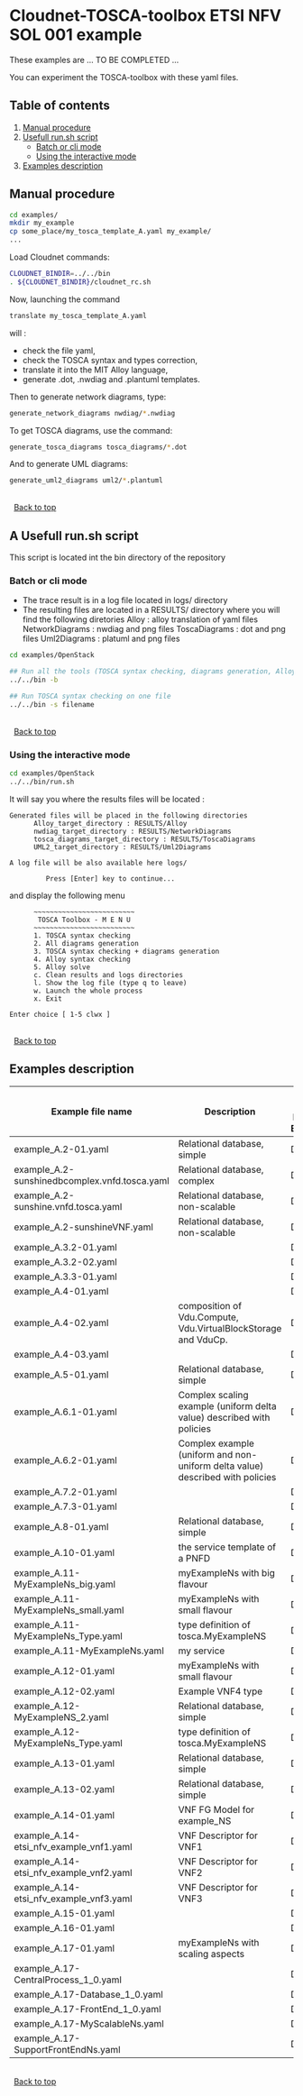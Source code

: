 Cloudnet-TOSCA-toolbox ETSI NFV SOL 001 example
=
These examples are ... TO BE COMPLETED ...

You can experiment the TOSCA-toolbox with these yaml files.  

## Table of contents
1. [Manual procedure](#manual-procedure)
2. [Usefull run.sh script](#A-Usefull-run.sh-script)
    - [Batch or cli mode](#batch-or-cli-mode)
    - [Using the interactive mode](#using-the-interactive-mode)
3. [Examples description](#examples-description)

## Manual procedure 
```sh
cd examples/  
mkdir my_example  
cp some_place/my_tosca_template_A.yaml my_example/  
...  
```

Load Cloudnet commands:  
```sh
CLOUDNET_BINDIR=../../bin  
. ${CLOUDNET_BINDIR}/cloudnet_rc.sh  
```	

Now, launching the command  
```sh
translate my_tosca_template_A.yaml  
```

will :  
 - check the file yaml,  
 - check the TOSCA syntax and types correction,  
 - translate it into the MIT Alloy language,  
 - generate .dot, .nwdiag and .plantuml templates.  

Then to generate network diagrams, type:  
```sh
generate_network_diagrams nwdiag/*.nwdiag  
```

To get TOSCA diagrams, use the command:  
```sh
generate_tosca_diagrams tosca_diagrams/*.dot  
```

And to generate UML diagrams:  
```sh
generate_uml2_diagrams uml2/*.plantuml  
```
&nbsp;&nbsp;&nbsp;&nbsp;&nbsp;&nbsp;&nbsp;&nbsp;&nbsp;&nbsp;&nbsp;&nbsp;&nbsp;&nbsp;&nbsp;&nbsp;&nbsp;&nbsp;&nbsp;&nbsp;&nbsp;&nbsp;&nbsp;&nbsp;&nbsp;&nbsp;&nbsp;&nbsp;&nbsp;&nbsp;&nbsp;&nbsp;&nbsp;&nbsp;&nbsp;&nbsp;&nbsp;&nbsp;&nbsp;&nbsp;&nbsp;&nbsp;&nbsp;&nbsp;&nbsp;&nbsp;&nbsp;&nbsp;&nbsp;&nbsp;&nbsp;&nbsp;&nbsp;&nbsp;&nbsp;&nbsp;&nbsp;&nbsp;&nbsp;&nbsp;&nbsp;&nbsp;&nbsp;&nbsp;&nbsp;&nbsp;&nbsp;&nbsp;&nbsp;&nbsp;&nbsp;&nbsp;&nbsp;&nbsp;&nbsp;&nbsp;&nbsp;&nbsp;&nbsp;&nbsp;&nbsp;&nbsp;&nbsp;&nbsp;&nbsp;&nbsp;&nbsp;&nbsp;&nbsp;&nbsp;&nbsp;&nbsp;&nbsp;&nbsp;&nbsp;&nbsp;&nbsp;&nbsp;&nbsp;&nbsp;&nbsp;&nbsp;&nbsp;&nbsp;&nbsp;&nbsp;&nbsp;&nbsp;&nbsp;&nbsp;&nbsp;&nbsp;&nbsp;&nbsp;&nbsp;&nbsp;&nbsp;&nbsp;&nbsp;&nbsp;&nbsp;&nbsp;&nbsp;&nbsp;&nbsp;&nbsp;&nbsp;&nbsp;&nbsp;&nbsp;[Back to top](#cloudnet-tosca-toolbox-etsi-nfv-sol-001-example)

## A Usefull run.sh script

This script is located int the bin directory of the repository

### Batch or cli mode

-  The trace result  is in a log file located in logs/ directory
-  The resulting files are located in a RESULTS/ directory where
  you will find the following diretories 
  Alloy : alloy translation of yaml files
  NetworkDiagrams : nwdiag and png files
  ToscaDiagrams : dot and png files
  Uml2Diagrams : platuml and png files

```sh
cd examples/OpenStack 

## Run all the tools (TOSCA syntax checking, diagrams generation, Alloy syntax checking)
../../bin -b

## Run TOSCA syntax checking on one file
../../bin -s filename

```
&nbsp;&nbsp;&nbsp;&nbsp;&nbsp;&nbsp;&nbsp;&nbsp;&nbsp;&nbsp;&nbsp;&nbsp;&nbsp;&nbsp;&nbsp;&nbsp;&nbsp;&nbsp;&nbsp;&nbsp;&nbsp;&nbsp;&nbsp;&nbsp;&nbsp;&nbsp;&nbsp;&nbsp;&nbsp;&nbsp;&nbsp;&nbsp;&nbsp;&nbsp;&nbsp;&nbsp;&nbsp;&nbsp;&nbsp;&nbsp;&nbsp;&nbsp;&nbsp;&nbsp;&nbsp;&nbsp;&nbsp;&nbsp;&nbsp;&nbsp;&nbsp;&nbsp;&nbsp;&nbsp;&nbsp;&nbsp;&nbsp;&nbsp;&nbsp;&nbsp;&nbsp;&nbsp;&nbsp;&nbsp;&nbsp;&nbsp;&nbsp;&nbsp;&nbsp;&nbsp;&nbsp;&nbsp;&nbsp;&nbsp;&nbsp;&nbsp;&nbsp;&nbsp;&nbsp;&nbsp;&nbsp;&nbsp;&nbsp;&nbsp;&nbsp;&nbsp;&nbsp;&nbsp;&nbsp;&nbsp;&nbsp;&nbsp;&nbsp;&nbsp;&nbsp;&nbsp;&nbsp;&nbsp;&nbsp;&nbsp;&nbsp;&nbsp;&nbsp;&nbsp;&nbsp;&nbsp;&nbsp;&nbsp;&nbsp;&nbsp;&nbsp;&nbsp;&nbsp;&nbsp;&nbsp;&nbsp;&nbsp;&nbsp;&nbsp;&nbsp;&nbsp;&nbsp;&nbsp;&nbsp;&nbsp;&nbsp;&nbsp;&nbsp;&nbsp;&nbsp;[Back to top](#cloudnet-tosca-toolbox-etsi-nfv-sol-001-example)

### Using the interactive mode
```sh
cd examples/OpenStack 
../../bin/run.sh
```
It will say you where the results files will be located :
```
Generated files will be placed in the following directories
      Alloy_target_directory : RESULTS/Alloy
      nwdiag_target_directory : RESULTS/NetworkDiagrams
      tosca_diagrams_target_directory : RESULTS/ToscaDiagrams
      UML2_target_directory : RESULTS/Uml2Diagrams

A log file will be also available here logs/

         Press [Enter] key to continue...
```

and display the following menu
```
      ~~~~~~~~~~~~~~~~~~~~~~~~~
       TOSCA Toolbox - M E N U 
      ~~~~~~~~~~~~~~~~~~~~~~~~~
      1. TOSCA syntax checking
      2. All diagrams generation
      3. TOSCA syntax checking + diagrams generation
      4. Alloy syntax checking
      5. Alloy solve
      c. Clean results and logs directories
      l. Show the log file (type q to leave)
      w. Launch the whole process
      x. Exit

Enter choice [ 1-5 clwx ] 
```
&nbsp;&nbsp;&nbsp;&nbsp;&nbsp;&nbsp;&nbsp;&nbsp;&nbsp;&nbsp;&nbsp;&nbsp;&nbsp;&nbsp;&nbsp;&nbsp;&nbsp;&nbsp;&nbsp;&nbsp;&nbsp;&nbsp;&nbsp;&nbsp;&nbsp;&nbsp;&nbsp;&nbsp;&nbsp;&nbsp;&nbsp;&nbsp;&nbsp;&nbsp;&nbsp;&nbsp;&nbsp;&nbsp;&nbsp;&nbsp;&nbsp;&nbsp;&nbsp;&nbsp;&nbsp;&nbsp;&nbsp;&nbsp;&nbsp;&nbsp;&nbsp;&nbsp;&nbsp;&nbsp;&nbsp;&nbsp;&nbsp;&nbsp;&nbsp;&nbsp;&nbsp;&nbsp;&nbsp;&nbsp;&nbsp;&nbsp;&nbsp;&nbsp;&nbsp;&nbsp;&nbsp;&nbsp;&nbsp;&nbsp;&nbsp;&nbsp;&nbsp;&nbsp;&nbsp;&nbsp;&nbsp;&nbsp;&nbsp;&nbsp;&nbsp;&nbsp;&nbsp;&nbsp;&nbsp;&nbsp;&nbsp;&nbsp;&nbsp;&nbsp;&nbsp;&nbsp;&nbsp;&nbsp;&nbsp;&nbsp;&nbsp;&nbsp;&nbsp;&nbsp;&nbsp;&nbsp;&nbsp;&nbsp;&nbsp;&nbsp;&nbsp;&nbsp;&nbsp;&nbsp;&nbsp;&nbsp;&nbsp;&nbsp;&nbsp;&nbsp;&nbsp;&nbsp;&nbsp;&nbsp;&nbsp;&nbsp;&nbsp;&nbsp;&nbsp;&nbsp;[Back to top](#cloudnet-tosca-toolbox-etsi-nfv-sol-001-example)

## Examples description
| Example file name  | Description                                         | Status (Draft, Finished, Excluded) |
|--------------------|-----------------------------------------------------|------------------------------------|
|example_A.2-01.yaml| Relational database, simple|Draft|
|example_A.2-sunshinedbcomplex.vnfd.tosca.yaml| Relational database, complex |Draft|
|example_A.2-sunshine.vnfd.tosca.yaml| Relational database, non-scalable|Draft|
|example_A.2-sunshineVNF.yaml| Relational database, non-scalable|Draft|
|example_A.3.2-01.yaml||Draft|
|example_A.3.2-02.yaml||Draft|
|example_A.3.3-01.yaml||Draft|
|example_A.4-01.yaml||Draft|
|example_A.4-02.yaml| composition of Vdu.Compute, Vdu.VirtualBlockStorage and VduCp. |Draft|
|example_A.4-03.yaml||Draft|
|example_A.5-01.yaml| Relational database, simple|Draft|
|example_A.6.1-01.yaml| Complex scaling example (uniform delta value) described with policies|Draft|
|example_A.6.2-01.yaml| Complex example (uniform and non-uniform delta value) described with policies|Draft|
|example_A.7.2-01.yaml||Draft|
|example_A.7.3-01.yaml||Draft|
|example_A.8-01.yaml| Relational database, simple|Draft|
|example_A.10-01.yaml| the service template of a PNFD|Draft|
|example_A.11-MyExampleNs_big.yaml| myExampleNs with big flavour|Draft|
|example_A.11-MyExampleNs_small.yaml| myExampleNs with small flavour|Draft|
|example_A.11-MyExampleNs_Type.yaml| type definition of tosca.MyExampleNS|Draft|
|example_A.11-MyExampleNs.yaml| my service|Draft|
|example_A.12-01.yaml| myExampleNs with small flavour|Draft|
|example_A.12-02.yaml| Example VNF4 type|Draft|
|example_A.12-MyExampleNS_2.yaml| Relational database, simple|Draft|
|example_A.12-MyExampleNs_Type.yaml| type definition of tosca.MyExampleNS|Draft|
|example_A.13-01.yaml| Relational database, simple|Draft|
|example_A.13-02.yaml| Relational database, simple|Draft|
|example_A.14-01.yaml| VNF FG Model for example_NS|Draft|
|example_A.14-etsi_nfv_example_vnf1.yaml|  VNF Descriptor for VNF1|Draft|
|example_A.14-etsi_nfv_example_vnf2.yaml| VNF Descriptor for VNF2|Draft|
|example_A.14-etsi_nfv_example_vnf3.yaml| VNF Descriptor for VNF3|Draft|
|example_A.15-01.yaml||Draft|
|example_A.16-01.yaml||Draft|
|example_A.17-01.yaml| myExampleNs with scaling aspects|Draft|
|example_A.17-CentralProcess_1_0.yaml||Draft|
|example_A.17-Database_1_0.yaml||Draft|
|example_A.17-FrontEnd_1_0.yaml||Draft|
|example_A.17-MyScalableNs.yaml||Draft|
|example_A.17-SupportFrontEndNs.yaml||Draft|

&nbsp;&nbsp;&nbsp;&nbsp;&nbsp;&nbsp;&nbsp;&nbsp;&nbsp;&nbsp;&nbsp;&nbsp;&nbsp;&nbsp;&nbsp;&nbsp;&nbsp;&nbsp;&nbsp;&nbsp;&nbsp;&nbsp;&nbsp;&nbsp;&nbsp;&nbsp;&nbsp;&nbsp;&nbsp;&nbsp;&nbsp;&nbsp;&nbsp;&nbsp;&nbsp;&nbsp;&nbsp;&nbsp;&nbsp;&nbsp;&nbsp;&nbsp;&nbsp;&nbsp;&nbsp;&nbsp;&nbsp;&nbsp;&nbsp;&nbsp;&nbsp;&nbsp;&nbsp;&nbsp;&nbsp;&nbsp;&nbsp;&nbsp;&nbsp;&nbsp;&nbsp;&nbsp;&nbsp;&nbsp;&nbsp;&nbsp;&nbsp;&nbsp;&nbsp;&nbsp;&nbsp;&nbsp;&nbsp;&nbsp;&nbsp;&nbsp;&nbsp;&nbsp;&nbsp;&nbsp;&nbsp;&nbsp;&nbsp;&nbsp;&nbsp;&nbsp;&nbsp;&nbsp;&nbsp;&nbsp;&nbsp;&nbsp;&nbsp;&nbsp;&nbsp;&nbsp;&nbsp;&nbsp;&nbsp;&nbsp;&nbsp;&nbsp;&nbsp;&nbsp;&nbsp;&nbsp;&nbsp;&nbsp;&nbsp;&nbsp;&nbsp;&nbsp;&nbsp;&nbsp;&nbsp;&nbsp;&nbsp;&nbsp;&nbsp;&nbsp;&nbsp;&nbsp;&nbsp;&nbsp;&nbsp;&nbsp;&nbsp;&nbsp;&nbsp;&nbsp;[Back to top](#cloudnet-tosca-toolbox-etsi-nfv-sol-001-example)
